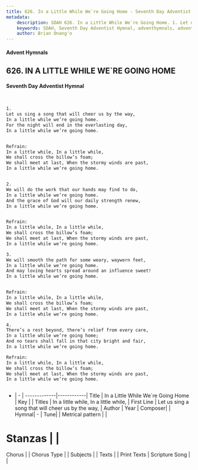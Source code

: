 ```yaml
---
title: 626. In a Little While We`re Going Home - Seventh Day Adventist Hymnal
metadata:
    description: SDAH 626. In a Little While We`re Going Home. 1. Let us sing a song that will cheer us by the way, In a little while we’re going home. For the night will end in the everlasting day, In a little while we’re going home. 
    keywords: SDAH, Seventh Day Adventist Hymnal, adventhymnals, advent hymnals, In a Little While We`re Going Home, Let us sing a song that will cheer us by the way, ,In a little while, In a little while,
    author: Brian Onang'o
---
```


#### Advent Hymnals
## 626. IN A LITTLE WHILE WE`RE GOING HOME
#### Seventh Day Adventist Hymnal

```txt


1.
Let us sing a song that will cheer us by the way,
In a little while we’re going home.
For the night will end in the everlasting day,
In a little while we’re going home.


Refrain:
In a little while, In a little while,
We shall cross the billow’s foam;
We shall meet at last, When the stormy winds are past,
In a little while we’re going home.


2.
We will do the work that our hands may find to do,
In a little while we’re going home.
And the grace of God will our daily strength renew,
In a little while we’re going home.


Refrain:
In a little while, In a little while,
We shall cross the billow’s foam;
We shall meet at last, When the stormy winds are past,
In a little while we’re going home.

3.
We will smooth the path for some weary, wayworn feet,
In a little while we’re going home.
And may loving hearts spread around an influence sweet!
In a little while we’re going home.


Refrain:
In a little while, In a little while,
We shall cross the billow’s foam;
We shall meet at last, When the stormy winds are past,
In a little while we’re going home.

4.
There’s a rest beyond, there’s relief from every care,
In a little while we’re going home;
And no tears shall fall in that city bright and fair,
In a little while we’re going home.

Refrain:
In a little while, In a little while,
We shall cross the billow’s foam;
We shall meet at last, When the stormy winds are past,
In a little while we’re going home.



```

- |   -  |
-------------|------------|
Title | In a Little While We`re Going Home |
Key |  |
Titles | In a little while, In a little while, |
First Line | Let us sing a song that will cheer us by the way, |
Author | 
Year | 
Composer|  |
Hymnal|  - |
Tune|  |
Metrical pattern | |
# Stanzas |  |
Chorus |  |
Chorus Type |  |
Subjects |  |
Texts |  |
Print Texts | 
Scripture Song |  |
  
